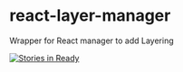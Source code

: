# react-layer-manager
Wrapper for React manager to add Layering

[![Stories in Ready](https://badge.waffle.io/ryan-mahoney/react-layer-manager.png?label=ready&title=Ready)](http://waffle.io/ryan-mahoney/react-layer-manager)
